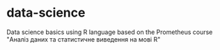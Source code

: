 # data-science

Data science basics using R language based on the Prometheus course "Аналіз даних та статистичне виведення на мові R"
